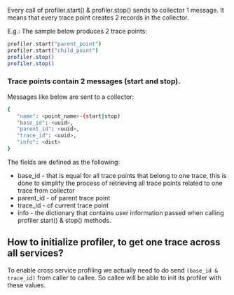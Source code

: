 Every call of profiler.start() & profiler.stop() sends to collector 1 message. It means that every trace point creates 2 records in the collector. 

E.g.: The sample below produces 2 trace points:
```bash
profiler.start("parent_point")
profiler.start("child_point")
profiler.stop()
profiler.stop()
```
### Trace points contain 2 messages (start and stop).
 Messages like below are sent to a collector:
 ```bash
 {
    "name": <point_name>-(start|stop)
    "base_id": <uuid>,
    "parent_id": <uuid>,
    "trace_id": <uuid>,
    "info": <dict>
}
```
The fields are defined as the following:

* base_id - <uuid> that is equal for all trace points that belong to one trace, this is done to simplify the process of retrieving all trace points related to one trace from collector
* parent_id - <uuid> of parent trace point
* trace_id - <uuid> of current trace point
* info - the dictionary that contains user information passed when calling profiler start() & stop() methods.

## How to initialize profiler, to get one trace across all services?
To enable cross service profiling we actually need to do send `(base_id & trace_id)` from caller to callee. So callee will be able to init its profiler with these values.
